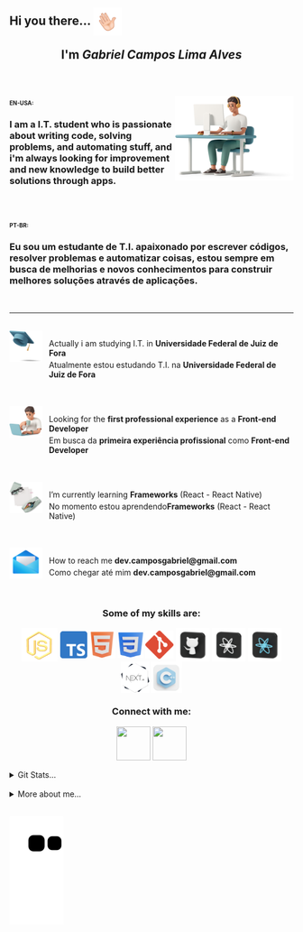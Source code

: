 <h2 align="left">Hi you there... <img align="center" width="50px" height="50px" src="./plus/Main/hello.gif" alt=""><br><p align="center">I'm <i>Gabriel Campos Lima Alves</i></p></h2>

<br>
<div>
<img width="210px" height="150px" align="right" src="./plus/Main/top.png" alt="">

<h3 align="left" >
<span  style="font-size: 10px" align="left">EN-USA:</br></span></br>
 I am a I.T. student who is passionate about writing code, solving problems, and automating stuff, and i'm always looking for improvement and new knowledge to build better solutions through apps.
</h3>
</br>
<h3 align="left" >
<span  style="font-size: 10px" align="left">PT-BR:</br></span></br>
Eu sou um estudante de T.I. apaixonado por escrever códigos, resolver problemas e automatizar coisas, estou sempre em busca de melhorias e novos conhecimentos para construir melhores soluções através de aplicações.
</h3>
</div>
<br>
<hr>

<br>
<img align="left" src="./plus/Main/tip1.png" alt="" width="58px" height="55px"> <p style="margin-left: 5em">Actually i am studying I.T. in <b>Universidade Federal de Juiz de Fora</b></p>
<p style="margin-left: 5em;margin-top: -10px">Atualmente estou estudando T.I. na <b>Universidade Federal de Juiz de Fora</b></p>
<br>
<br>
<img align="left" src="./plus/Main/tip2.png" alt="" width="58px" height="55px"><p style="margin-left: 5em" align="left">Looking for the <b>first professional experience</b> as a <b>Front-end Developer</b></p>
<p style="margin-top: -10px; margin-left: 5em">Em busca da <b>primeira experiência profissional</b> como <b>Front-end Developer</b></p>
<br>
<br>
<img align="left" src="./plus/Main/tip3.png" alt="" width="58px" height="55px">
<p style="margin-left: 5em">I’m currently learning <b>Frameworks</b> (React - React Native)</p>
<p style="margin-top: -10px;margin-left: 5em">
No momento estou aprendendo<b>Frameworks</b> (React - React Native)</p>
<br>
<br>
<img align="left" src="./plus/Main/tip4.png" alt="" width="58px" height="55px">
<p style="margin-left: 5em"> How to reach me <b>dev.camposgabriel@gmail.com</b></p>
<p style="margin-top: -10px;margin-left: 5em">
Como chegar até mim <b>dev.camposgabriel@gmail.com</b></p>
<br>

<div align="center">
<h3> Some of my skills are: </h3>
<img style="cursor: pointer;" align="center" src="./plus\Languages\jss.png" alt="JavaScript" width="65px" height="60px" title="JavaScript">
<img style="cursor: pointer;" align="center" src="./plus\Languages\typescript.png" alt="TypeScript" width="48px" height="48px" title="TypeScript">
<img style="cursor: pointer;" align="center" src="./plus\Languages\html.png" alt="HTML" width="46px" height="50px" title="HTML">
<img style="cursor: pointer;" align="center" src="./plus\Languages\css.png" alt="CSS" width="46px" height="46px" title="CSS">
<img style="cursor: pointer;" align="center" src="./plus\Languages\gitg.png" alt="Git" width="50px" height="50px" title="Git">
<img style="cursor: pointer;" align="center" src="./plus\Languages\git.png" alt="GitHub" width="60px" height="60px" title="GitHub">
<img style="cursor: pointer;" align="center" src="./plus\Languages\react.png" alt="React" width="60px" height="60px" title="React">
<img style="cursor: pointer;" align="center" src="./plus\Languages\reactN.png" alt="ReactNative" width="60px" height="60px" title="ReactNative">
<img style="cursor: pointer;" align="center" src="./plus\Languages/nextjs.png" alt="Next.js" width="50px" height="55px" title="Next.js">
<img style="cursor: pointer;" align="center" src="./plus\Languages\cpp.png" alt="C++" width="55px" height="55px" title="C++">

</div>

<div align="center">
<h3>Connect with me: </h3>
<a align="center" href="https://instagram.com/dev.camposg" target="_blank"><img align="center" src="./plus/Networks/ig.png" alt="" width="60px" height="60px"></a>
<a align="center" href="https://www.linkedin.com/in/gabriel-campos-lima-alves-947554249/" target="_blank"><img align="center" src="./plus/Networks/in.png" alt="" width="60px" height="60px"></a>
</div>

<br>

<details>
  <summary>Git Stats...</summary>
<br> 
<div align="center">
  <a href="https://github.com/CamposCodes">
    <img height="150em" src="https://github-readme-stats.vercel.app/api?username=CamposCodes&count_private=true&include_all_commits=true&show_icons=true&theme=dark&hide_border=false&show_owner=true"/>
    <img height="150em" src="https://github-readme-stats.vercel.app/api/top-langs/?username=CamposCodes&theme=dark&hide_border=false&&layout=compact"/>
  </a>
</div>
</details>

<br>
 
<div align="left">
<details>
  <summary>More about me...</summary>
  <p display="flex"><h5>Fun facts: I also produce <a href="https://www.youtube.com/channel/UCg8K-3VphWMQ4NsOvlYjF9g" target="_blank" > songs </a></h5> 
  </p>
  <p display="flex"><h5>Fun facts: Eu produzo músicas <a href="https://www.youtube.com/channel/UCg8K-3VphWMQ4NsOvlYjF9g" target="_blank" > songs </a></h5> 
  </p>
</details>

<br>

![snake gif](https://github.com/CamposCodes/CamposCodes/blob/output/github-contribution-grid-snake.svg)
